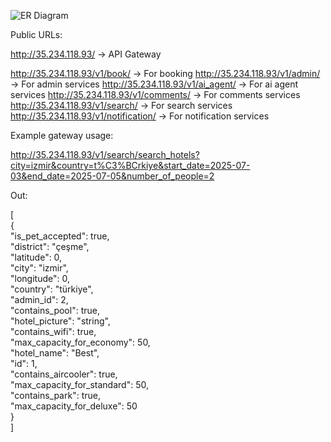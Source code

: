 ![ER Diagram](https://github.com/user-attachments/assets/21baef53-2ae9-4f38-85ea-36185342f594)

Public URLs:

http://35.234.118.93/ -> API Gateway

http://35.234.118.93/v1/book/ -> For booking
http://35.234.118.93/v1/admin/ -> For admin services
http://35.234.118.93/v1/ai_agent/ -> For ai agent services
http://35.234.118.93/v1/comments/ -> For comments services
http://35.234.118.93/v1/search/ -> For search services
http://35.234.118.93/v1/notification/ -> For notification services


Example gateway usage: 

http://35.234.118.93/v1/search/search_hotels?city=izmir&country=t%C3%BCrkiye&start_date=2025-07-03&end_date=2025-07-05&number_of_people=2

Out: 

[  
  {  
    "is_pet_accepted": true,  
    "district": "çeşme",  
    "latitude": 0,  
    "city": "izmir",  
    "longitude": 0,  
    "country": "türkiye",  
    "admin_id": 2,  
    "contains_pool": true,  
    "hotel_picture": "string",  
    "contains_wifi": true,  
    "max_capacity_for_economy": 50,  
    "hotel_name": "Best",  
    "id": 1,  
    "contains_aircooler": true,  
    "max_capacity_for_standard": 50,  
    "contains_park": true,  
    "max_capacity_for_deluxe": 50  
  }  
]  
